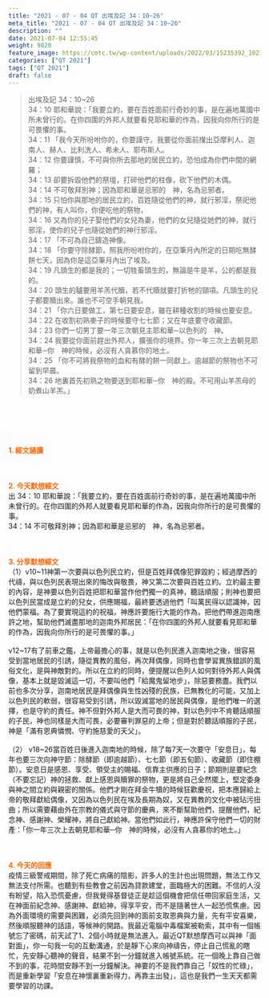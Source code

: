 ```yaml
---
title: "2021 - 07 - 04 QT 出埃及記 34：10~26"
meta_title: "2021 - 07 - 04 QT 出埃及記 34：10~26"
description: ""
date: 2021-07-04 12:55:45
weight: 9820
feature_image: https://cmtc.tw/wp-content/uploads/2022/03/15235392_10211799862337740_180693556567566654_o-1.webp
categories: ["QT 2021"]
tags: ["QT 2021"]
draft: false
---
```


<blockquote>出埃及記 34：10~26<br />
34：10 耶和華說：「我要立約，要在百姓面前行奇妙的事，是在遍地萬國中所未曾行的。在你四圍的外邦人就要看見耶和華的作為，因我向你所行的是可畏懼的事。<br />
34：11 「我今天所吩咐你的，你要謹守。我要從你面前攆出亞摩利人、迦南人、赫人、比利洗人、希未人、耶布斯人。<br />
34：12 你要謹慎，不可與你所去那地的居民立約，恐怕成為你們中間的網羅；<br />
34：13 卻要拆毀他們的祭壇，打碎他們的柱像，砍下他們的木偶。<br />
34：14 不可敬拜別神；因為耶和華是忌邪的　神，名為忌邪者。<br />
34：15 只怕你與那地的居民立約，百姓隨從他們的神，就行邪淫，祭祀他們的神，有人叫你，你便吃他的祭物，<br />
34：16 又為你的兒子娶他們的女兒為妻，他們的女兒隨從她們的神，就行邪淫，使你的兒子也隨從她們的神行邪淫。<br />
34：17 「不可為自己鑄造神像。<br />
34：18 「你要守除酵節，照我所吩咐你的，在亞筆月內所定的日期吃無酵餅七天，因為你是這亞筆月內出了埃及。<br />
34：19 凡頭生的都是我的；一切牲畜頭生的，無論是牛是羊，公的都是我的。<br />
34：20 頭生的驢要用羊羔代贖，若不代贖就要打折牠的頸項。凡頭生的兒子都要贖出來。誰也不可空手朝見我。<br />
34：21 「你六日要做工，第七日要安息，雖在耕種收割的時候也要安息。<br />
34：22 在收割初熟麥子的時候要守七七節；又在年底要守收藏節。<br />
34：23 你們一切男丁要一年三次朝見主耶和華─以色列的　神。<br />
34：24 我要從你面前趕出外邦人，擴張你的境界。你一年三次上去朝見耶和華─你　神的時候，必沒有人貪慕你的地土。<br />
34：25 「你不可將我祭物的血和有酵的餅一同獻上。逾越節的祭物也不可留到早晨。<br />
34：26 地裏首先初熟之物要送到耶和華─你　神的殿。不可用山羊羔母的奶煮山羊羔。」</blockquote><br />
&nbsp;<br />
<br />
&nbsp;<br />
<br />
<span style="color: #ff6600;"><strong>1. </strong><strong>經文誦讀</strong></span><br />
<br />
<span style="color: #ff6600;"><strong> </strong></span><br />
<br />
<span style="color: #ff6600;"><strong>2. 今天默想</strong><strong>經文<br />
</strong></span>出 34：10 耶和華說：「我要立約，要在百姓面前行奇妙的事，是在遍地萬國中所未曾行的。在你四圍的外邦人就要看見耶和華的作為，因我向你所行的是可畏懼的事。<br />
34：14 不可敬拜別神；因為耶和華是忌邪的　神，名為忌邪者。<br />
<br />
&nbsp;<br />
<br />
<span style="color: #ff6600;"><strong>3. 分享默想經文<br />
</strong></span>（1）v10~11神第一次要與以色列民立約，但是百姓拜偶像犯罪毀約；經過摩西的代禱，與以色列民表現出來的悔改與敬畏，神又第二次要與百姓立約。立約最主要的內容，是神要以色列百姓把耶和華當作他們獨一的真神，聽話順服；則神也要把以色列民當成是立約的兒女，供應賜福，最終要透過他們「叫萬民得以認識神，因他們蒙福。為了要實現這約的祝福，神應許要施行大能的作為，把他們帶進迦南應許之地，幫助他們滅盡那地的迦南外邦居民：「在你四圍的外邦人就要看見耶和華的作為，因我向你所行的是可畏懼的事。」<br />
<br />
v12~17有了前車之鑑，上帝最擔心的事，就是以色列民進入迦南地之後，很容易受到當地居民的引誘，隨從異教的風俗，再次拜偶像，同時也會學習異族錯誤的風俗文化，是與神敵對的。所以在立約的同時，便提醒以色列人如何對待外邦人與偶像，基本上就是毀滅這一切，不要叫他們「給魔鬼留地步」，除惡要務盡。我們以前也多次分享，迦南地居民是拜偶像與生性凶殘的民族，已無教化的可能，又加上以色列民的軟弱，很容易受到引誘，所以毀滅當地的居民與偶像，是他們唯一的選擇，也是守約的責任。神不但對外邦人是大而可畏的神，對以色列中不肯聽話順服的子民，神也同樣是大而可畏，必要審判罪惡的上帝；但是對於聽話順服的子民，神是「滿有恩典憐憫、守約施慈愛的天父」。<br />
<br />
（2） v18~26當百姓日後進入迦南地的時候，除了每7天一次要守「安息日」，每年也要三次向神守節：除酵節（即逾越節）、七七節（即五旬節）、收藏節（即住棚節）。安息日是感恩、享受、領受主的賜福、信靠主供應的日子；節期則是要紀念（不要忘記）神的拯救、獻上感恩與贖罪的祭物，更是將自己全然擺上，堅定委身與神之間立約與親密的關係。他們才剛在拜金牛犢的時候狂歡慶祝，把本應歸給上帝的敬拜獻給偶像，又因為以色列民在埃及長期為奴，又在異教的文化中被玷污扭曲；所以需要藉由外在宗教的儀式與守節的慶典，來不斷幫助他們，提醒他們，紀念神、感謝神、榮耀神，將自己獻給神。當他們如此行，神應許保守他們一切的財產：「你一年三次上去朝見耶和華─你　神的時候，必沒有人貪慕你的地土。」<br />
<br />
&nbsp;<br />
<br />
<span style="color: #ff6600;"><strong>4. 今天的回應<br />
</strong></span>疫情三級警戒期間，除了死亡病痛的陰影，許多人的生計也出現問題，無法工作又無法支付所需。也聽到有些教會之前因為貸款建堂，面臨極大的困難。不信的人沒有盼望，陷入恐慌憂慮，但我覺得基督徒正是趁這個機會把信任帶回家庭生活，又在神面前紀念神、感謝神、獻給神，得享平安，而不是隨著世人一起恐慌焦慮。因為外面環境的需要與困難，必須先回到神的面前支取恩典與力量，先有平安喜樂，然後順服聽神的話語，等候神的開路。我最近電腦中毒檔案被勒索，其中有一個帳號忘了密碼，前天試了1、2個小時就是無法進入。最近QT默想摩西可以與神「面對面」，你一句我一句的互動溝通，於是靜下心來向神禱告，停止自己慌亂的瞎忙，先安靜心聽神的聲音，結果不到一分鐘就進入帳號系統。花一個晚上靠自己做不到的事，花時間安靜不到一分鐘解決。神要的不是我們靠自己「奴性的忙碌」，而是重新學習「安息在神懷裏重新得力，再靠主出發」，這也是我們一生天天都需要學習的功課。<br />
<br />
&nbsp;<br />
<br />
&nbsp;
        